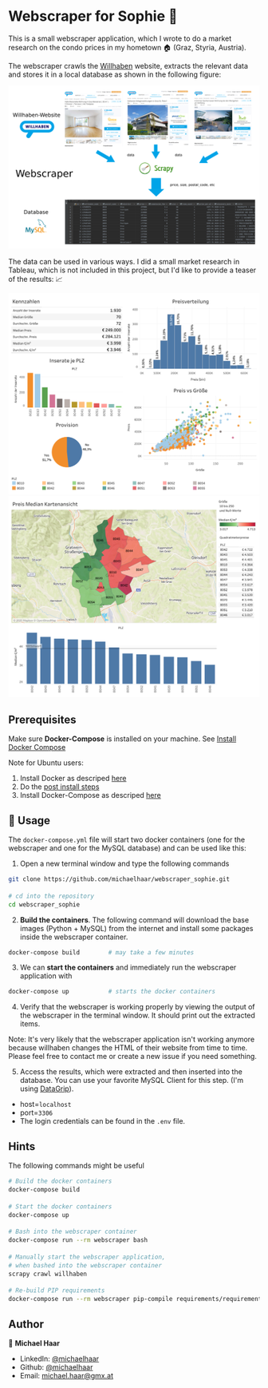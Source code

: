 # Webscraper for Sophie :ant:

This is a small webscraper application, which I wrote to do a market research
on the condo prices in my hometown :house: (Graz, Styria, Austria).

The webscraper crawls the [Willhaben](www.willhaben.at) website, extracts the
relevant data and stores it in a local database as shown in the following figure:

![website data is extracted and stored in DB](images_for_readme/overview.png)

The data can be used in various ways. I did a small market research in
Tableau, which is not included in this project, but I'd like to provide a
teaser of the results: :chart_with_upwards_trend:

![results](images_for_readme/results_1.png)
![results](images_for_readme/results_2.png)

## Prerequisites

Make sure **Docker-Compose** is installed on your machine. See
[Install Docker Compose](https://docs.docker.com/compose/install/)

Note for Ubuntu users:

1. Install Docker as descriped [here](https://docs.docker.com/engine/install/ubuntu/)
2. Do the [post install steps](https://docs.docker.com/engine/install/linux-postinstall/)
3. Install Docker-Compose as descriped [here](https://docs.docker.com/compose/install/)

## :rocket: Usage

The `docker-compose.yml` file will start two docker containers
(one for the webscraper and one for the MySQL database) and can be used like
this:

1. Open a new terminal window and type the following commands

```bash
git clone https://github.com/michaelhaar/webscraper_sophie.git

# cd into the repository
cd webscraper_sophie
```

2. **Build the containers**. The following command will download
   the base images (Python + MySQL) from the internet and install some packages
   inside the webscraper container.

```bash
docker-compose build		# may take a few minutes
```

3. We can **start the containers** and immediately run the webscraper
   application with

```bash
docker-compose up			# starts the docker containers
```

4. Verify that the webscraper is working properly by viewing the output of the
   webscraper in the terminal window. It should print out the extracted items.

Note: It's very likely that the webscraper application isn't working anymore
because willhaben changes the HTML of their website from time to time.
Please feel free to contact me or create a new issue if you need something.

5. Access the results, which were extracted and then inserted into the database.
   You can use your favorite MySQL Client for this step. (I'm using
   [DataGrip](https://www.jetbrains.com/de-de/datagrip/)).

- host=`localhost`
- port=`3306`
- The login credentials can be found in the `.env` file.

## Hints

The following commands might be useful

```bash
# Build the docker containers
docker-compose build

# Start the docker containers
docker-compose up

# Bash into the webscraper container
docker-compose run --rm webscraper bash

# Manually start the webscraper application,
# when bashed into the webscraper container
scrapy crawl willhaben

# Re-build PIP requirements
docker-compose run --rm webscraper pip-compile requirements/requirements.in

```

## Author

👤 **Michael Haar**

- LinkedIn: [@michaelhaar](https://www.linkedin.com/in/michaelhaar/)
- Github: [@michaelhaar](https://github.com/michaelhaar)
- Email: michael.haar@gmx.at
